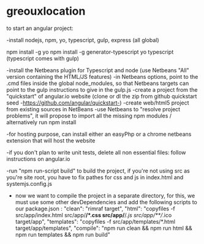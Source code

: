 # greouxlocation

to start an angular project:

-install nodejs, npm, yo, typescript, gulp, express (all global)

npm install -g yo
npm install -g generator-typescript
yo typescript
(typescript comes with gulp)

-install the Netbeans plugin for Typescript and node (use Netbeans "All" version containing the HTML/JS features)
-in Netbeans options, point to the .cmd files inside the global node_modules, so that Netbeans targets can point to the gulp instructions to give in the gulp.js
-create a project from the "quickstart" of angular.io website (clone or dl the zip from github quickstart seed -https://github.com/angular/quickstart-)
-create web/html5 project from existing sources in NetBeans
-use Netbeans to "resolve project problems", it will  propose to import all the missing npm modules / alternatively run npm install

-for hosting purpose, can install either an easyPhp or a chrome netbeans extension that will host the website

-if you don't plan to write unit tests, delete all non essential files: follow instructions on angular.io

-run "npm run-script build" to build the project, if you're not using src as you're site root, you have to fix pathes for css and js in index.html and systemjs.config.js

- now we want to compile the project in a separate directory, for this, we must use some other devDependencies and add the following scripts to our package.json :
"clean": "rimraf target",
"html": "copyfiles -f src/app/index.html src/app/**/*.css src/app/**/*.js src/app/**/*.ico target/app",
"templates": "copyfiles -f src/app/templates/*.html target/app/templates",
"compile": "npm run clean && npm run html && npm run templates && npm run build"


